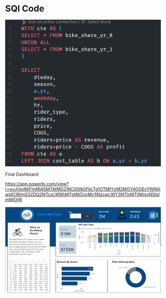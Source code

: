# SQl Code
![alt text](assets/SQL.png)

Final Dashboard

https://app.powerbi.com/view?r=eyJrIjoiMjFmMjA5MTAtMGZjNC00NGFkLTg1OTMtYzM2MGY4OGEyYWNjIiwidCI6ImQ3ZDQ2NTcxLWNhMTgtNGUyMy1iNzcwLWY3NTIxMTljMjgxNSIsImMiOjl9

![alt text](<assets/Final Dashboards.png>)
